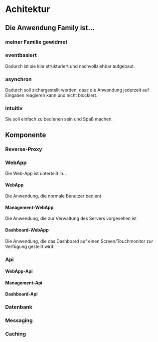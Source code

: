 # Achitektur

## Die Anwendung Family ist...

### meiner Familie gewidmet

### eventbasiert

Dadurch ist sie klar strukturiert und nachvollziehbar aufgebaut.

### asynchron

Dadurch soll sichergestellt werden, dass die Anwendung jederzeit auf Eingaben reagieren kann und nicht blockiert.

### intuitiv

Sie soll einfach zu bedienen sein und Spaß machen.

## Komponente

### Reverse-Proxy

### WebApp

Die Web-App ist unterteilt in...

#### WebApp

Die Anwendung, die normale Benutzer bedient

#### Management-WebApp

Die Anwendung, die zur Verwaltung des Servers vorgesehen ist

#### Dashboard-WebApp

Die Anwendung, die das Dashboard auf einen Screen/Touchmonitor zur Verfügung gestellt wird

### Api

#### WebApp-Api
#### Management-Api
#### Dashboard-Api

### Datenbank
### Messaging
### Caching
